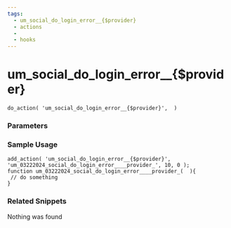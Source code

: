```yaml
---
tags: 
  - um_social_do_login_error__{$provider}
  - actions
  - 
  - hooks
---
```

# um\_social\_do\_login\_error\_\_{$provider}

``` php:no-line-numbers
do_action( 'um_social_do_login_error__{$provider}',  )
```
<div class='hook-sep'></div>

### Parameters

<div class='hook-sep'></div>



### Sample Usage

``` php:no-line-numbers
add_action( 'um_social_do_login_error__{$provider}', 'um_03222024_social_do_login_error____provider_', 10, 0 );
function um_03222024_social_do_login_error____provider_(  ){
 // do something
}
```
<div class='hook-sep'></div>



### Related Snippets

Nothing was found


